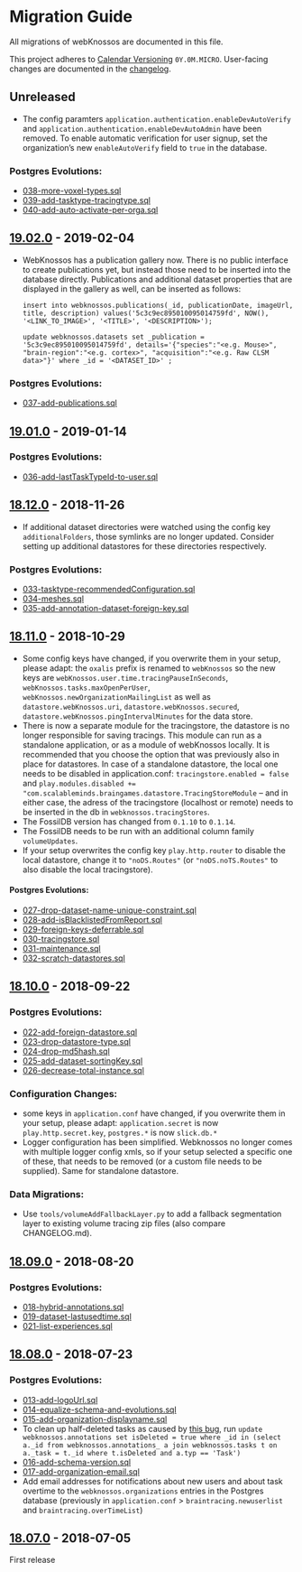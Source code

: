 # Migration Guide

All migrations of webKnossos are documented in this file.

This project adheres to [Calendar Versioning](http://calver.org/) `0Y.0M.MICRO`. User-facing changes are documented in the [changelog](changelog.md).

## Unreleased

* The config paramters `application.authentication.enableDevAutoVerify` and `application.authentication.enableDevAutoAdmin` have been removed. To enable automatic verification for user signup, set the organization’s new `enableAutoVerify` field to `true` in the database.

### Postgres Evolutions:

* [038-more-voxel-types.sql](https://github.com/scalableminds/webknossos/tree/1daad3531eec6a8f86792c06342cf1867947f28f/conf/evolutions/038-more-voxel-types.sql)
* [039-add-tasktype-tracingtype.sql](https://github.com/scalableminds/webknossos/tree/1daad3531eec6a8f86792c06342cf1867947f28f/conf/evolutions/039-add-tasktype-tracingtype.sql)
* [040-add-auto-activate-per-orga.sql](https://github.com/scalableminds/webknossos/tree/1daad3531eec6a8f86792c06342cf1867947f28f/conf/evolutions/040-add-auto-activate-per-orga.sql)

## [19.02.0](https://github.com/scalableminds/webknossos/releases/tag/19.02.0) - 2019-02-04

* WebKnossos has a publication gallery now. There is no public interface to create publications yet, but instead those need to be inserted into the database directly. Publications and additional dataset properties that are displayed in the gallery as well, can be inserted as follows:

  ```text
  insert into webknossos.publications(_id, publicationDate, imageUrl, title, description) values('5c3c9ec895010095014759fd', NOW(), '<LINK_TO_IMAGE>', '<TITLE>', '<DESCRIPTION>');

  update webknossos.datasets set _publication = '5c3c9ec895010095014759fd', details='{"species":"<e.g. Mouse>", "brain-region":"<e.g. cortex>", "acquisition":"<e.g. Raw CLSM data>"}' where _id = '<DATASET_ID>' ;
  ```

### Postgres Evolutions:

* [037-add-publications.sql](https://github.com/scalableminds/webknossos/tree/1daad3531eec6a8f86792c06342cf1867947f28f/conf/evolutions/037-add-publications.sql)

## [19.01.0](https://github.com/scalableminds/webknossos/releases/tag/19.01.0) - 2019-01-14

### Postgres Evolutions:

* [036-add-lastTaskTypeId-to-user.sql](https://github.com/scalableminds/webknossos/tree/1daad3531eec6a8f86792c06342cf1867947f28f/conf/evolutions/036-add-lastTaskTypeId-to-user.sql)

## [18.12.0](https://github.com/scalableminds/webknossos/releases/tag/18.12.0) - 2018-11-26

* If additional dataset directories were watched using the config key `additionalFolders`, those symlinks are no longer updated. Consider setting up additional datastores for these directories respectively.

### Postgres Evolutions:

* [033-tasktype-recommendedConfiguration.sql](https://github.com/scalableminds/webknossos/tree/1daad3531eec6a8f86792c06342cf1867947f28f/conf/evolutions/033-tasktype-recommendedConfiguration.sql)
* [034-meshes.sql](https://github.com/scalableminds/webknossos/tree/1daad3531eec6a8f86792c06342cf1867947f28f/conf/evolutions/034-meshes.sql)
* [035-add-annotation-dataset-foreign-key.sql](https://github.com/scalableminds/webknossos/tree/1daad3531eec6a8f86792c06342cf1867947f28f/conf/evolutions/035-add-annotation-dataset-foreign-key.sql)

## [18.11.0](https://github.com/scalableminds/webknossos/releases/tag/18.11.0) - 2018-10-29

* Some config keys have changed, if you overwrite them in your setup, please adapt: the `oxalis` prefix is renamed to `webKnossos` so the new keys are `webKnossos.user.time.tracingPauseInSeconds`, `webKnossos.tasks.maxOpenPerUser`, `webKnossos.newOrganizationMailingList` as well as `datastore.webKnossos.uri`, `datastore.webKnossos.secured`, `datastore.webKnossos.pingIntervalMinutes` for the data store.
* There is now a separate module for the tracingstore, the datastore is no longer responsible for saving tracings. This module can run as a standalone application, or as a module of webKnossos locally. It is recommended that you choose the option that was previously also in place for datastores. In case of a standalone datastore, the local one needs to be disabled in application.conf: `tracingstore.enabled = false` and `play.modules.disabled += "com.scalableminds.braingames.datastore.TracingStoreModule` – and in either case, the adress of the tracingstore \(localhost or remote\) needs to be inserted in the db in `webknossos.tracingStores`.
* The FossilDB version has changed from `0.1.10` to `0.1.14`.
* The FossilDB needs to be run with an additional column family `volumeUpdates`.
* If your setup overwrites the config key `play.http.router` to disable the local datastore, change it to `"noDS.Routes"` \(or `"noDS.noTS.Routes"` to also disable the local tracingstore\).

#### Postgres Evolutions:

* [027-drop-dataset-name-unique-constraint.sql](https://github.com/scalableminds/webknossos/tree/1daad3531eec6a8f86792c06342cf1867947f28f/conf/evolutions/027-drop-dataset-name-unique-constraint.sql)
* [028-add-isBlacklistedFromReport.sql](https://github.com/scalableminds/webknossos/tree/1daad3531eec6a8f86792c06342cf1867947f28f/conf/evolutions/028-add-isBlacklistedFromReport.sql)
* [029-foreign-keys-deferrable.sql](https://github.com/scalableminds/webknossos/tree/1daad3531eec6a8f86792c06342cf1867947f28f/conf/evolutions/029-foreign-keys-deferrable.sql)
* [030-tracingstore.sql](https://github.com/scalableminds/webknossos/tree/1daad3531eec6a8f86792c06342cf1867947f28f/conf/evolutions/030-tracingstore.sql)
* [031-maintenance.sql](https://github.com/scalableminds/webknossos/tree/1daad3531eec6a8f86792c06342cf1867947f28f/conf/evolutions/031-maintenance.sql)
* [032-scratch-datastores.sql](https://github.com/scalableminds/webknossos/tree/1daad3531eec6a8f86792c06342cf1867947f28f/conf/evolutions/032-scratch-datastores.sql)

## [18.10.0](https://github.com/scalableminds/webknossos/releases/tag/18.10.0) - 2018-09-22

### Postgres Evolutions:

* [022-add-foreign-datastore.sql](https://github.com/scalableminds/webknossos/tree/1daad3531eec6a8f86792c06342cf1867947f28f/conf/evolutions/022-add-foreign-datastore.sql)
* [023-drop-datastore-type.sql](https://github.com/scalableminds/webknossos/tree/1daad3531eec6a8f86792c06342cf1867947f28f/conf/evolutions/023-drop-datastore-type.sql)
* [024-drop-md5hash.sql](https://github.com/scalableminds/webknossos/tree/1daad3531eec6a8f86792c06342cf1867947f28f/conf/evolutions/024-drop-md5hash.sql)
* [025-add-dataset-sortingKey.sql](https://github.com/scalableminds/webknossos/tree/1daad3531eec6a8f86792c06342cf1867947f28f/conf/evolutions/025-add-dataset-sortingKey.sql)
* [026-decrease-total-instance.sql](https://github.com/scalableminds/webknossos/tree/1daad3531eec6a8f86792c06342cf1867947f28f/conf/evolutions/026-decrease-total-instance.sql)

### Configuration Changes:

* some keys in `application.conf` have changed, if you overwrite them in your setup, please adapt: `application.secret` is now `play.http.secret.key`, `postgres.*` is now `slick.db.*`
* Logger configuration has been simplified. Webknossos no longer comes with multiple logger config xmls, so if your setup selected a specific one of these, that needs to be removed \(or a custom file needs to be supplied\). Same for standalone datastore.

### Data Migrations:

* Use `tools/volumeAddFallbackLayer.py` to add a fallback segmentation layer to existing volume tracing zip files \(also compare CHANGELOG.md\).

## [18.09.0](https://github.com/scalableminds/webknossos/releases/tag/18.09.0) - 2018-08-20

### Postgres Evolutions:

* [018-hybrid-annotations.sql](https://github.com/scalableminds/webknossos/tree/1daad3531eec6a8f86792c06342cf1867947f28f/conf/evolutions/018-hybrid-annotations.sql)
* [019-dataset-lastusedtime.sql](https://github.com/scalableminds/webknossos/tree/1daad3531eec6a8f86792c06342cf1867947f28f/conf/evolutions/019-dataset-lastusedtime.sql)
* [021-list-experiences.sql](https://github.com/scalableminds/webknossos/tree/1daad3531eec6a8f86792c06342cf1867947f28f/conf/evolutions/021-list-experiences.sql)

## [18.08.0](https://github.com/scalableminds/webknossos/releases/tag/18.08.0) - 2018-07-23

### Postgres Evolutions:

* [013-add-logoUrl.sql](https://github.com/scalableminds/webknossos/tree/1daad3531eec6a8f86792c06342cf1867947f28f/conf/evolutions/013-add-logoUrl.sql)
* [014-equalize-schema-and-evolutions.sql](https://github.com/scalableminds/webknossos/tree/1daad3531eec6a8f86792c06342cf1867947f28f/conf/evolutions/014-equalize-schema-and-evolutions.sql)
* [015-add-organization-displayname.sql](https://github.com/scalableminds/webknossos/tree/1daad3531eec6a8f86792c06342cf1867947f28f/conf/evolutions/015-add-organization-displayname.sql)
* To clean up half-deleted tasks as caused by [this bug](https://github.com/scalableminds/webknossos/issues/2873), run `update webknossos.annotations set isDeleted = true where _id in (select a._id from webknossos.annotations_ a join webknossos.tasks t on a._task = t._id where t.isDeleted and a.typ == 'Task')`
* [016-add-schema-version.sql](https://github.com/scalableminds/webknossos/tree/1daad3531eec6a8f86792c06342cf1867947f28f/conf/evolutions/016-add-schema-version.sql)
* [017-add-organization-email.sql](https://github.com/scalableminds/webknossos/tree/1daad3531eec6a8f86792c06342cf1867947f28f/conf/evolutions/017-add-organization-email.sql)
* Add email addresses for notifications about new users and about task overtime to the `webknossos.organizations` entries in the Postgres database \(previously in `application.conf` &gt; `braintracing.newuserlist` and `braintracing.overTimeList`\)

## [18.07.0](https://github.com/scalableminds/webknossos/releases/tag/18.07.0) - 2018-07-05

First release

